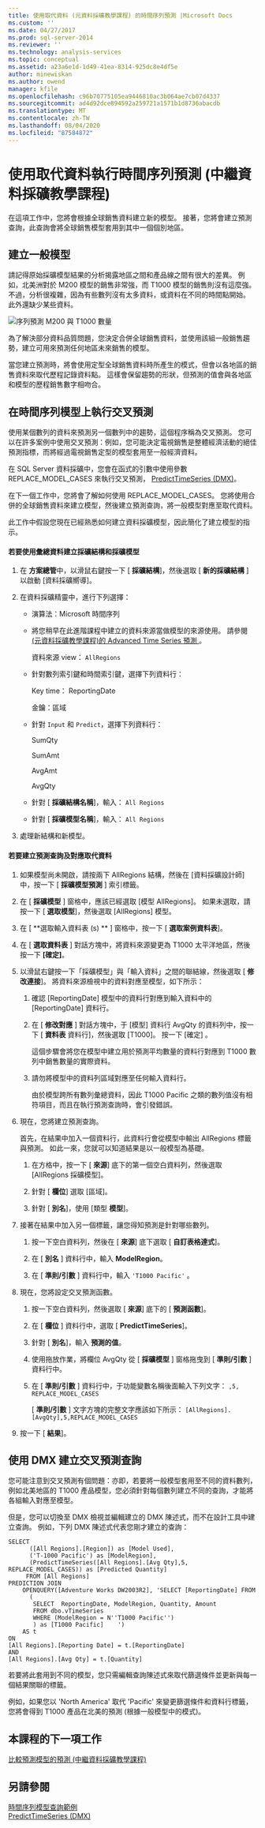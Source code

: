 ```yaml
---
title: 使用取代資料 (元資料採礦教學課程) 的時間序列預測 |Microsoft Docs
ms.custom: ''
ms.date: 04/27/2017
ms.prod: sql-server-2014
ms.reviewer: ''
ms.technology: analysis-services
ms.topic: conceptual
ms.assetid: a23a6e1d-1d49-41ea-8314-925dc8e4df5e
author: minewiskan
ms.author: owend
manager: kfile
ms.openlocfilehash: c96b70775105ea9446810ac3b064ae7cb07d4337
ms.sourcegitcommit: ad4d92dce894592a259721a1571b1d8736abacdb
ms.translationtype: MT
ms.contentlocale: zh-TW
ms.lasthandoff: 08/04/2020
ms.locfileid: "87584872"
---
```

# <a name="time-series-predictions-using-replacement-data-intermediate-data-mining-tutorial"></a>使用取代資料執行時間序列預測 (中繼資料採礦教學課程)
  在這項工作中，您將會根據全球銷售資料建立新的模型。 接著，您將會建立預測查詢，此查詢會將全球銷售模型套用到其中一個個別地區。  
  
## <a name="building-a-general-model"></a>建立一般模型  
 請記得原始採礦模型結果的分析揭露地區之間和產品線之間有很大的差異。 例如，北美洲對於 M200 模型的銷售非常強，而 T1000 模型的銷售則沒有這麼強。 不過，分析很複雜，因為有些數列沒有太多資料，或資料在不同的時間點開始。 此外還缺少某些資料。  
  
 ![序列預測 M200 與 T1000 數量](../../2014/tutorials/media/6series-defaultforecasting.gif "序列預測 M200 與 T1000 數量")  
  
 為了解決部分資料品質問題，您決定合併全球銷售資料，並使用該組一般銷售趨勢，建立可用來預測任何地區未來銷售的模型。  
  
 當您建立預測時，將會使用定型全球銷售資料時所產生的模式，但會以各地區的銷售資料來取代歷程記錄資料點。 這樣會保留趨勢的形狀，但預測的值會與各地區和模型的歷程銷售數字相吻合。  
  
## <a name="performing-cross-prediction-with-a-time-series-model"></a>在時間序列模型上執行交叉預測  
 使用某個數列的資料來預測另一個數列中的趨勢，這個程序稱為交叉預測。 您可以在許多案例中使用交叉預測：例如，您可能決定電視銷售是整體經濟活動的絕佳預測指標，而將經過電視銷售定型的模型套用至一般經濟資料。  
  
 在 SQL Server 資料採礦中，您會在函式的引數中使用參數 REPLACE_MODEL_CASES 來執行交叉預測， [PredictTimeSeries &#40;DMX&#41;](/sql/dmx/predicttimeseries-dmx)。  
  
 在下一個工作中，您將會了解如何使用 REPLACE_MODEL_CASES。 您將使用合併的全球銷售資料來建立模型，然後建立預測查詢，將一般模型對應至取代資料。  
  
 此工作中假設您現在已經熟悉如何建立資料採礦模型，因此簡化了建立模型的指示。  
  
#### <a name="to-build-a-mining-structure-and-mining-model-using-the-aggregated-data"></a>若要使用彙總資料建立採礦結構和採礦模型  
  
1.  在 **方案總管**中，以滑鼠右鍵按一下 [ **採礦結構**]，然後選取 [ **新的採礦結構** ] 以啟動 [資料採礦嚮導]。  
  
2.  在資料採礦精靈中，進行下列選擇：  
  
    -   演算法：Microsoft 時間序列  
  
    -   將您稍早在此進階課程中建立的資料來源當做模型的來源使用。 請參閱 [&#40;元資料採礦教學課程&#41;的 Advanced Time Series 預測 ](../../2014/tutorials/advanced-time-series-predictions-intermediate-data-mining-tutorial.md)。  
  
         資料來源 view： `AllRegions`  
  
    -   針對數列索引鍵和時間索引鍵，選擇下列資料行：  
  
         Key time： ReportingDate  
  
         金鑰：區域  
  
    -   針對 `Input` 和 `Predict`，選擇下列資料行：  
  
         SumQty  
  
         SumAmt  
  
         AvgAmt  
  
         AvgQty  
  
    -   針對 [ **採礦結構名稱**]，輸入： `All Regions`  
  
    -   針對 [ **採礦模型名稱**]，輸入： `All Regions`  
  
3.  處理新結構和新模型。  
  
#### <a name="to-build-the-prediction-query-and-map-the-replacement-data"></a>若要建立預測查詢及對應取代資料  
  
1.  如果模型尚未開啟，請按兩下 AllRegions 結構，然後在 [資料採礦設計師] 中，按一下 [ **採礦模型預測** ] 索引標籤。  
  
2.  在 [ **採礦模型** ] 窗格中，應該已經選取 [模型 AllRegions]。 如果未選取，請按一下 [ **選取模型**]，然後選取 [AllRegions] 模型。  
  
3.  在 [ **選取輸入資料表 (s) ** ] 窗格中，按一下 [ **選取案例資料表**]。  
  
4.  在 [ **選取資料表** ] 對話方塊中，將資料來源變更為 T1000 太平洋地區，然後按一下 **[確定]**。  
  
5.  以滑鼠右鍵按一下「採礦模型」與「輸入資料」之間的聯結線，然後選取 [ **修改連接**]。 將資料來源檢視中的資料對應至模型，如下所示：  
  
    1.  確認 [ReportingDate] 模型中的資料行對應到輸入資料中的 [ReportingDate] 資料行。  
  
    2.  在 [ **修改對應** ] 對話方塊中，于 [模型] 資料行 AvgQty 的資料列中，按一下 [ **資料表** 資料行]，然後選取 [T1000]。 按一下 [確定]  。  
  
         這個步驟會將您在模型中建立用於預測平均數量的資料行對應到 T1000 數列中銷售數量的實際資料。  
  
    3.  請勿將模型中的資料列區域對應至任何輸入資料行。  
  
         由於模型跨所有數列彙總資料，因此 T1000 Pacific 之類的數列值沒有相符項目，而且在執行預測查詢時，會引發錯誤。  
  
6.  現在，您將建立預測查詢。  
  
     首先，在結果中加入一個資料行，此資料行會從模型中輸出 AllRegions 標籤與預測。 如此一來，您就可以知道結果是以一般模型為基礎。  
  
    1.  在方格中，按一下 [ **來源**] 底下的第一個空白資料列，然後選取 [AllRegions 採礦模型]。  
  
    2.  針對 [ **欄位**] 選取 [區域]。  
  
    3.  針對 [ **別名**]，使用 [類型 **模型**]。  
  
7.  接著在結果中加入另一個標籤，讓您得知預測是針對哪些數列。  
  
    1.  按一下空白資料列，然後在 [ **來源**] 底下選取 [ **自訂表格達式**]。  
  
    2.  在 [ **別名** ] 資料行中，輸入 **ModelRegion**。  
  
    3.  在 [ **準則/引數** ] 資料行中，輸入 `'T1000 Pacific'` 。  
  
8.  現在，您將設定交叉預測函數。  
  
    1.  按一下空白資料列，然後選取 [ **來源**] 底下的 [ **預測函數**]。  
  
    2.  在 [ **欄位** ] 資料行中，選取 [ **PredictTimeSeries**]。  
  
    3.  針對 [ **別名**]，輸入 **預測的值**。  
  
    4.  使用拖放作業，將欄位 AvgQty 從 [ **採礦模型** ] 窗格拖曳到 [ **準則/引數** ] 資料行中。  
  
    5.  在 [ **準則/引數** ] 資料行中，于功能變數名稱後面輸入下列文字： `,5, REPLACE_MODEL_CASES`  
  
         [ **準則/引數** ] 文字方塊的完整文字應該如下所示： `[AllRegions].[AvgQty],5,REPLACE_MODEL_CASES`  
  
9. 按一下 [ **結果**]。  
  
## <a name="creating-the-cross-prediction-query-in-dmx"></a>使用 DMX 建立交叉預測查詢  
 您可能注意到交叉預測有個問題：亦即，若要將一般模型套用至不同的資料數列，例如北美地區的 T1000 產品模型，您必須針對每個數列建立不同的查詢，才能將各組輸入對應至模型。  
  
 但是，您可以切換至 DMX 檢視並編輯建立的 DMX 陳述式，而不在設計工具中建立查詢。 例如，下列 DMX 陳述式代表您剛才建立的查詢：  
  
```  
SELECT  
      ([All Regions].[Region]) as [Model Used],  
      ('T-1000 Pacific') as [ModelRegion],  
      (PredictTimeSeries([All Regions].[Avg Qty],5, REPLACE_MODEL_CASES)) as [Predicted Quantity]  
     FROM [All Regions]  
PREDICTION JOIN  
    OPENQUERY([Adventure Works DW2003R2], 'SELECT [ReportingDate] FROM  
      (  
       SELECT  ReportingDate, ModelRegion, Quantity, Amount   
       FROM dbo.vTimeSeries   
       WHERE (ModelRegion = N''T1000 Pacific'')  
       ) as [T1000 Pacific]    ')   
    AS t  
ON   
[All Regions].[Reporting Date] = t.[ReportingDate]   
AND   
[All Regions].[Avg Qty] = t.[Quantity]  
```  
  
 若要將此套用到不同的模型，您只需編輯查詢陳述式來取代篩選條件並更新與每一個結果關聯的標籤。  
  
 例如，如果您以 'North America' 取代 'Pacific' 來變更篩選條件和資料行標籤，您將會得到 T1000 產品在北美的預測 (根據一般模型中的模式)。  
  
## <a name="next-task-in-lesson"></a>本課程的下一項工作  
 [比較預測模型的預測 &#40;中繼資料採礦教學課程&#41;](../../2014/tutorials/comparing-predictions-for-forecasting-models-intermediate-data-mining-tutorial.md)  
  
## <a name="see-also"></a>另請參閱  
 [時間序列模型查詢範例](../../2014/analysis-services/data-mining/time-series-model-query-examples.md)   
 [PredictTimeSeries &#40;DMX&#41;](/sql/dmx/predicttimeseries-dmx)  
  
  
